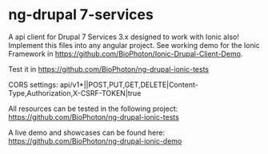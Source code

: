 # ng-drupal 7-services
A api client for Drupal 7 Services 3.x designed to work with Ionic also!
Implement this files into any angular project. See working demo for the Ionic Framework in https://github.com/BioPhoton/Ionic-Drupal-Client-Demo.

Test it in https://github.com/BioPhoton/ng-drupal-ionic-tests

CORS settings:
api/v1*|<mirror>|POST,PUT,GET,DELETE|Content-Type,Authorization,X-CSRF-TOKEN|true

All resources can be tested in the following project: https://github.com/BioPhoton/ng-drupal-ionic-tests

A live demo and showcases can be found here: https://github.com/BioPhoton/ng-drupal-ionic-demo
